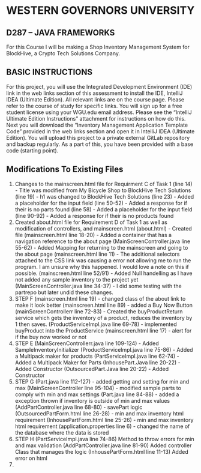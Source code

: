 # WESTERN GOVERNORS UNIVERSITY 
## D287 – JAVA FRAMEWORKS
For this Course I will be making a Shop Inventory Management System for BlockHive, a Crypto Tech Solutions Company. 
## BASIC INSTRUCTIONS
For this project, you will use the Integrated Development Environment (IDE) link in the web links section of this assessment to install the IDE, IntelliJ IDEA (Ultimate Edition). All relevant links are on the course page. Please refer to the course of study for specific links. You will sign up for a free student license using your WGU.edu email address. Please see the “IntelliJ Ultimate Edition Instructions” attachment for instructions on how do this. Next you will download the “Inventory Management Application Template Code” provided in the web links section and open it in IntelliJ IDEA (Ultimate Edition). You will upload this project to a private external GitLab repository and backup regularly. As a part of this, you have been provided with a base code (starting point). 

## Modifications To Existing Files
1. Changes to the mainscreen.html file for Requirment C of Task 1
(line 14) - Title was modified from My Bicycle Shop to BlockHive Tech Solutions
(line 19) - h1 was changed to BlockHive Tech Solutions
(line 23) - Added a placeholder for the input field
(line 50-52) - Added a response for if their is no parts found
(line 58) - Added a placeholder for the input field
(line 90-92) - Added a response for if their is no products found
2. Created about.html file for Requirement D of Task 1 as well as modification of controllers, and mainscreen.html
(about.html) - Created file
(mainscreen.html line 18-20) - Added a container that has a navigation reference to the about page
(MainScreenController.java line 55-62) - Added Mapping for returning to the mainscreen and going to the about page
(mainscreen.html line 11) - The additional selectors attached to the CSS link was causing a error not allowing me to run the program. I am unsure why this happened. I would love a note on this if possible.
(mainscreen.html line 52/91) - Added Null handelling as I have not added any sample inventory to the project yet
(MainScreenController.java line 34-37) - I did some testing with the partrepo but later undid these changes.
3. STEP F
(mainscreen.html line 19) - changed class of the about link to make it look better
(mainscreen.html line 89) - added a Buy Now Button
(mainScreenControllerr line 72-83) - Created the buyProductReturn service which gets the inventory of a product, reduces the inventory by 1 then saves.
(ProductServiceImpl.java line 69-78) - implemented buyProduct into the ProductService
(mainscreen.html line 17) - alert for if the buy now worked or not
4. STEP E
(MainScreenControllerr.java line 109-124) - Added SampleInventoryInitializer
(ProductServiceImpl.java line 75-86) - Added a Multipack maker for products
(PartServiceImpl.java line 62-74) - Added a Multipack Maker for Parts
(InhousePart.Java line 20-22) - Added Constructor
(OutsourcedPart.Java line 20-22) - Added Constructor
5. STEP G
(Part.java line 112-127) - added getting and setting for min and max
(MainScreenController line 95-104) - modified sample parts to comply with min and max settings
(Part.java line 84-88) - added a exception thrown if inventory is outside of min and max values
(AddPartController.java line 68-80) - savePart logic
(OutsourcedPartForm.html line 26-28) - min and max inventory html requirement
(InhousePartForm.html line 25-26) - min and max inventory html requirement
(application.properties line 6) - changed the name of the database where the data is stored
6. STEP H
(PartServiceImpl.java line 74-86) Method to throw errors for min and max validation
(AddPartController.java line 81-90) Added controller Class that manages the logic
(InhousePartForm.html line 11-13) Added error on html
7. 